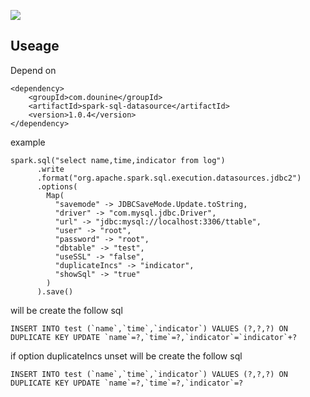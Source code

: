 ![](https://github.com/dounine/spark-sql-datasource/workflows/Publish%20package%20to%20the%20Maven%20Central%20Repository/badge.svg)

## Useage
Depend on
```
<dependency>
    <groupId>com.dounine</groupId>
    <artifactId>spark-sql-datasource</artifactId>
    <version>1.0.4</version>
</dependency>

```

example
```
spark.sql("select name,time,indicator from log")
      .write
      .format("org.apache.spark.sql.execution.datasources.jdbc2")
      .options(
        Map(
          "savemode" -> JDBCSaveMode.Update.toString,
          "driver" -> "com.mysql.jdbc.Driver",
          "url" -> "jdbc:mysql://localhost:3306/ttable",
          "user" -> "root",
          "password" -> "root",
          "dbtable" -> "test",
          "useSSL" -> "false",
          "duplicateIncs" -> "indicator",
          "showSql" -> "true"
        )
      ).save()
```
will be create the follow sql
```
INSERT INTO test (`name`,`time`,`indicator`) VALUES (?,?,?) ON DUPLICATE KEY UPDATE `name`=?,`time`=?,`indicator`=`indicator`+?
```
if option duplicateIncs unset will be create the follow sql
```
INSERT INTO test (`name`,`time`,`indicator`) VALUES (?,?,?) ON DUPLICATE KEY UPDATE `name`=?,`time`=?,`indicator`=?
```
